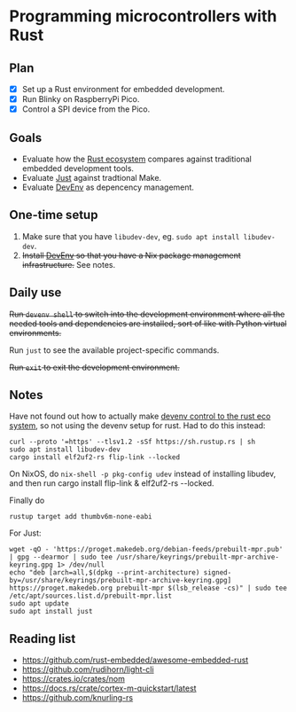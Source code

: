 # Programming microcontrollers with Rust

## Plan

- [x] Set up a Rust environment for embedded development.
- [x] Run Blinky on RaspberryPi Pico.
- [x] Control a SPI device from the Pico.

## Goals

- Evaluate how the [Rust ecosystem](https://www.rust-lang.org) compares against traditional embedded development tools.
- Evaluate [Just](https://github.com/casey/just) against tradtional Make.
- Evaluate [DevEnv](https://devenv.sh) as depencency management.

## One-time setup

1. Make sure that you have `libudev-dev`, eg. `sudo apt install libudev-dev`.
1. ~~Install [DevEnv](https://devenv.sh/getting-started/) so that you have a Nix package management infrastructure.~~  See notes.

## Daily use

~~Run `devenv shell` to switch into the development environment where all the needed tools and dependencies are installed, sort of like with Python virtual environments.~~

Run `just` to see the available project-specific commands.

~~Run `exit` to exit the development environment.~~

## Notes

Have not found out how to actually make [devenv control to the rust eco system](https://github.com/cachix/devenv/pull/900), so not using the devenv setup for rust.  Had to do this instead:

    curl --proto '=https' --tlsv1.2 -sSf https://sh.rustup.rs | sh
    sudo apt install libudev-dev
    cargo install elf2uf2-rs flip-link --locked

On NixOS, do `nix-shell -p pkg-config udev` instead of installing libudev, and then run cargo install flip-link & elf2uf2-rs --locked.

Finally do

    rustup target add thumbv6m-none-eabi

For Just:

    wget -qO - 'https://proget.makedeb.org/debian-feeds/prebuilt-mpr.pub' | gpg --dearmor | sudo tee /usr/share/keyrings/prebuilt-mpr-archive-keyring.gpg 1> /dev/null
    echo "deb [arch=all,$(dpkg --print-architecture) signed-by=/usr/share/keyrings/prebuilt-mpr-archive-keyring.gpg] https://proget.makedeb.org prebuilt-mpr $(lsb_release -cs)" | sudo tee /etc/apt/sources.list.d/prebuilt-mpr.list
    sudo apt update
    sudo apt install just

## Reading list

- https://github.com/rust-embedded/awesome-embedded-rust
- https://github.com/rudihorn/light-cli
- https://crates.io/crates/nom
- https://docs.rs/crate/cortex-m-quickstart/latest
- https://github.com/knurling-rs
